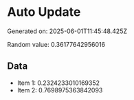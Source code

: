 # Auto Update

Generated on: 2025-06-01T11:45:48.425Z

Random value: 0.36177642956016

## Data

- Item 1: 0.2324233010169352
- Item 2: 0.7698975363842093